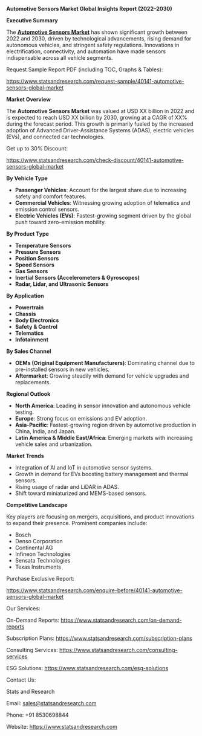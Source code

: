 ﻿**Automotive Sensors Market Global Insights Report (2022–2030)**

**Executive Summary**

The [**Automotive Sensors Market**](https://www.statsandresearch.com/report/40141-automotive-sensors-global-market) has shown significant growth between 2022 and 2030, driven by technological advancements, rising demand for autonomous vehicles, and stringent safety regulations. Innovations in electrification, connectivity, and automation have made sensors indispensable across all vehicle segments.

Request Sample Report PDF (including TOC, Graphs & Tables):

<https://www.statsandresearch.com/request-sample/40141-automotive-sensors-global-market>

**Market Overview**

The **Automotive Sensors Market** was valued at USD XX billion in 2022 and is expected to reach USD XX billion by 2030, growing at a CAGR of XX% during the forecast period. This growth is primarily fueled by the increased adoption of Advanced Driver-Assistance Systems (ADAS), electric vehicles (EVs), and connected car technologies.

Get up to 30% Discount:

<https://www.statsandresearch.com/check-discount/40141-automotive-sensors-global-market>

**By Vehicle Type**

- **Passenger Vehicles**: Account for the largest share due to increasing safety and comfort features.
- **Commercial Vehicles**: Witnessing growing adoption of telematics and emission control sensors.
- **Electric Vehicles (EVs)**: Fastest-growing segment driven by the global push toward zero-emission mobility.

**By Product Type**

- **Temperature Sensors**
- **Pressure Sensors**
- **Position Sensors**
- **Speed Sensors**
- **Gas Sensors**
- **Inertial Sensors (Accelerometers & Gyroscopes)**
- **Radar, Lidar, and Ultrasonic Sensors**

**By Application**

- **Powertrain**
- **Chassis**
- **Body Electronics**
- **Safety & Control**
- **Telematics**
- **Infotainment**

**By Sales Channel**

- **OEMs (Original Equipment Manufacturers)**: Dominating channel due to pre-installed sensors in new vehicles.
- **Aftermarket**: Growing steadily with demand for vehicle upgrades and replacements.

**Regional Outlook**

- **North America**: Leading in sensor innovation and autonomous vehicle testing.
- **Europe**: Strong focus on emissions and EV adoption.
- **Asia-Pacific**: Fastest-growing region driven by automotive production in China, India, and Japan.
- **Latin America & Middle East/Africa**: Emerging markets with increasing vehicle sales and urbanization.

**Market Trends**

- Integration of AI and IoT in automotive sensor systems.
- Growth in demand for EVs boosting battery management and thermal sensors.
- Rising usage of radar and LiDAR in ADAS.
- Shift toward miniaturized and MEMS-based sensors.

**Competitive Landscape**

Key players are focusing on mergers, acquisitions, and product innovations to expand their presence. Prominent companies include:

- Bosch
- Denso Corporation
- Continental AG
- Infineon Technologies
- Sensata Technologies
- Texas Instruments

Purchase Exclusive Report:

<https://www.statsandresearch.com/enquire-before/40141-automotive-sensors-global-market>



Our Services:

On-Demand Reports: <https://www.statsandresearch.com/on-demand-reports>

Subscription Plans: <https://www.statsandresearch.com/subscription-plans>

Consulting Services: <https://www.statsandresearch.com/consulting-services>

ESG Solutions: <https://www.statsandresearch.com/esg-solutions>

Contact Us:

Stats and Research

Email: <sales@statsandresearch.com>

Phone: +91 8530698844

Website: <https://www.statsandresearch.com>


